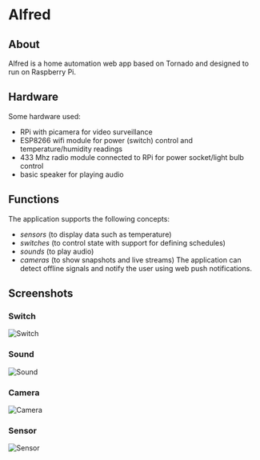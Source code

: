 # Alfred

## About
Alfred is a home automation web app based on Tornado and designed to run on Raspberry Pi.

## Hardware
Some hardware used:
 - RPi with picamera for video surveillance  
 - ESP8266 wifi module for power (switch) control and temperature/humidity readings
 - 433 Mhz radio module connected to RPi for power socket/light bulb control  
 - basic speaker for playing audio  

## Functions
The application supports the following concepts:
 - *sensors* (to display data such as temperature)
 - *switches* (to control state with support for defining schedules)
 - *sounds* (to play audio)
 - *cameras* (to show snapshots and live streams)
The application can detect offline signals and notify the user using web push notifications.

## Screenshots
### Switch
![Switch](http://iticus.ro/static/img/switch.png)
### Sound
![Sound](http://iticus.ro/static/img/sound.png)
### Camera
![Camera](http://iticus.ro/static/img/camera.png)
### Sensor
![Sensor](http://iticus.ro/static/img/sensor.png)